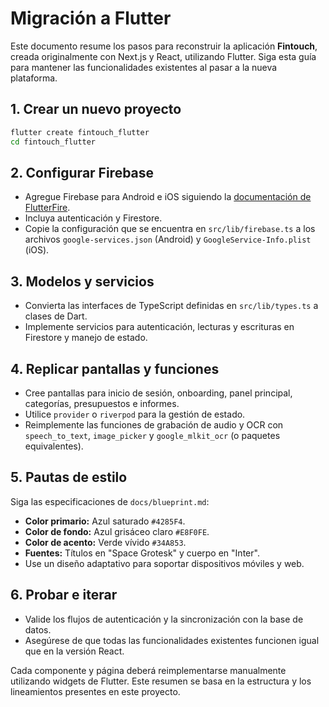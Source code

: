 # Migración a Flutter

Este documento resume los pasos para reconstruir la aplicación **Fintouch**, creada originalmente con Next.js y React, utilizando Flutter. Siga esta guía para mantener las funcionalidades existentes al pasar a la nueva plataforma.

## 1. Crear un nuevo proyecto

```bash
flutter create fintouch_flutter
cd fintouch_flutter
```

## 2. Configurar Firebase

- Agregue Firebase para Android e iOS siguiendo la [documentación de FlutterFire](https://firebase.flutter.dev/docs/overview).
- Incluya autenticación y Firestore.
- Copie la configuración que se encuentra en `src/lib/firebase.ts` a los archivos `google-services.json` (Android) y `GoogleService-Info.plist` (iOS).

## 3. Modelos y servicios

- Convierta las interfaces de TypeScript definidas en `src/lib/types.ts` a clases de Dart.
- Implemente servicios para autenticación, lecturas y escrituras en Firestore y manejo de estado.

## 4. Replicar pantallas y funciones

- Cree pantallas para inicio de sesión, onboarding, panel principal, categorías, presupuestos e informes.
- Utilice `provider` o `riverpod` para la gestión de estado.
- Reimplemente las funciones de grabación de audio y OCR con `speech_to_text`, `image_picker` y `google_mlkit_ocr` (o paquetes equivalentes).

## 5. Pautas de estilo

Siga las especificaciones de `docs/blueprint.md`:

- **Color primario:** Azul saturado `#4285F4`.
- **Color de fondo:** Azul grisáceo claro `#E8F0FE`.
- **Color de acento:** Verde vívido `#34A853`.
- **Fuentes:** Títulos en "Space Grotesk" y cuerpo en "Inter".
- Use un diseño adaptativo para soportar dispositivos móviles y web.

## 6. Probar e iterar

- Valide los flujos de autenticación y la sincronización con la base de datos.
- Asegúrese de que todas las funcionalidades existentes funcionen igual que en la versión React.

Cada componente y página deberá reimplementarse manualmente utilizando widgets de Flutter. Este resumen se basa en la estructura y los lineamientos presentes en este proyecto.
